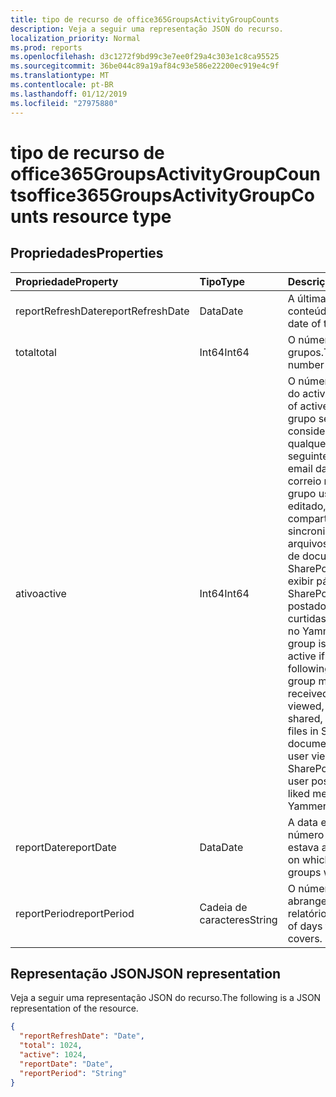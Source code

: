 ```yaml
---
title: tipo de recurso de office365GroupsActivityGroupCounts
description: Veja a seguir uma representação JSON do recurso.
localization_priority: Normal
ms.prod: reports
ms.openlocfilehash: d3c1272f9bd99c3e7ee0f29a4c303e1c8ca95525
ms.sourcegitcommit: 36be044c89a19af84c93e586e22200ec919e4c9f
ms.translationtype: MT
ms.contentlocale: pt-BR
ms.lasthandoff: 01/12/2019
ms.locfileid: "27975880"
---
```

# <a name="office365groupsactivitygroupcounts-resource-type"></a><span data-ttu-id="a00b2-103">tipo de recurso de office365GroupsActivityGroupCounts</span><span class="sxs-lookup"><span data-stu-id="a00b2-103">office365GroupsActivityGroupCounts resource type</span></span>

## <a name="properties"></a><span data-ttu-id="a00b2-104">Propriedades</span><span class="sxs-lookup"><span data-stu-id="a00b2-104">Properties</span></span>

| <span data-ttu-id="a00b2-105">Propriedade</span><span class="sxs-lookup"><span data-stu-id="a00b2-105">Property</span></span>          | <span data-ttu-id="a00b2-106">Tipo</span><span class="sxs-lookup"><span data-stu-id="a00b2-106">Type</span></span>   | <span data-ttu-id="a00b2-107">Descrição</span><span class="sxs-lookup"><span data-stu-id="a00b2-107">Description</span></span>                              |
| :---------------- | :----- | ---------------------------------------- |
| <span data-ttu-id="a00b2-108">reportRefreshDate</span><span class="sxs-lookup"><span data-stu-id="a00b2-108">reportRefreshDate</span></span> | <span data-ttu-id="a00b2-109">Data</span><span class="sxs-lookup"><span data-stu-id="a00b2-109">Date</span></span>   | <span data-ttu-id="a00b2-110">A última data do conteúdo.</span><span class="sxs-lookup"><span data-stu-id="a00b2-110">The latest date of the content.</span></span>          |
| <span data-ttu-id="a00b2-111">total</span><span class="sxs-lookup"><span data-stu-id="a00b2-111">total</span></span>             | <span data-ttu-id="a00b2-112">Int64</span><span class="sxs-lookup"><span data-stu-id="a00b2-112">Int64</span></span>  | <span data-ttu-id="a00b2-113">O número total de grupos.</span><span class="sxs-lookup"><span data-stu-id="a00b2-113">The total number of groups.</span></span>              |
| <span data-ttu-id="a00b2-114">ativo</span><span class="sxs-lookup"><span data-stu-id="a00b2-114">active</span></span>            | <span data-ttu-id="a00b2-115">Int64</span><span class="sxs-lookup"><span data-stu-id="a00b2-115">Int64</span></span>  | <span data-ttu-id="a00b2-116">O número de grupos do active.</span><span class="sxs-lookup"><span data-stu-id="a00b2-116">The number of active groups.</span></span> <span data-ttu-id="a00b2-117">Um grupo será considerado ativo se qualquer um dos seguintes ocorreu: email da caixa de correio recebida; de grupo usuário exibido, editado, compartilhados ou sincronizados arquivos na biblioteca de documentos do SharePoint; usuário exibir páginas do SharePoint; usuário postados, ler ou curtidas mensagens no Yammer grupos.</span><span class="sxs-lookup"><span data-stu-id="a00b2-117">A group is considered active if any of the following occurred: group mailbox received email; user viewed, edited, shared, or synced files in SharePoint document library; user viewed SharePoint pages; user posted, read, or liked messages in Yammer groups.</span></span> |
| <span data-ttu-id="a00b2-118">reportDate</span><span class="sxs-lookup"><span data-stu-id="a00b2-118">reportDate</span></span>        | <span data-ttu-id="a00b2-119">Data</span><span class="sxs-lookup"><span data-stu-id="a00b2-119">Date</span></span>   | <span data-ttu-id="a00b2-120">A data em que um número de grupos estava ativo.</span><span class="sxs-lookup"><span data-stu-id="a00b2-120">The date on which a number of groups were active.</span></span> |
| <span data-ttu-id="a00b2-121">reportPeriod</span><span class="sxs-lookup"><span data-stu-id="a00b2-121">reportPeriod</span></span>      | <span data-ttu-id="a00b2-122">Cadeia de caracteres</span><span class="sxs-lookup"><span data-stu-id="a00b2-122">String</span></span> | <span data-ttu-id="a00b2-123">O número de dias que abrange o relatório.</span><span class="sxs-lookup"><span data-stu-id="a00b2-123">The number of days the report covers.</span></span>    |

## <a name="json-representation"></a><span data-ttu-id="a00b2-124">Representação JSON</span><span class="sxs-lookup"><span data-stu-id="a00b2-124">JSON representation</span></span>

<span data-ttu-id="a00b2-125">Veja a seguir uma representação JSON do recurso.</span><span class="sxs-lookup"><span data-stu-id="a00b2-125">The following is a JSON representation of the resource.</span></span>

<!-- {
  "blockType": "resource",
  "@odata.type": "microsoft.graph.office365GroupsActivityGroupCounts"
} -->

```json
{
  "reportRefreshDate": "Date", 
  "total": 1024, 
  "active": 1024, 
  "reportDate": "Date", 
  "reportPeriod": "String"
}
```

